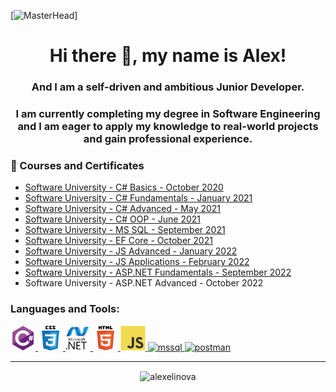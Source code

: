 
[![MasterHead](https://github.com/alexelinova/alexelinova/blob/main/updated-banner.gif)]

<h1 align="center">Hi there 👋, my name is Alex!</h1>
<h3 align="center">And I am a self-driven and ambitious Junior Developer.</h3>
<h3 align="center">I am  currently completing my degree in Software Engineering and I am eager to apply my knowledge to real-world projects and gain professional experience.</h3>

### :bookmark_tabs: Courses and Certificates
* [Software University - C# Basics - October 2020](https://softuni.bg/certificates/certificates/converttoimage/91464?code=a11c6e14)
* [Software University - C# Fundamentals - January 2021](https://softuni.bg/certificates/certificates/converttoimage/103584?code=0a87abdc)
* [Software University - C# Advanced - May 2021](https://softuni.bg/certificates/certificates/converttoimage/108633?code=9f559b0c)
* [Software University - C# OOP - June 2021](https://softuni.bg/certificates/certificates/converttoimage/112999?code=ebae84a9)
* [Software University - MS SQL -  September 2021](https://softuni.bg/certificates/certificates/converttoimage/113830?code=f635bc72)
* [Software University - EF Core - October 2021](https://softuni.bg/certificates/certificates/converttoimage/119029?code=e0d57ca6)
* [Software University - JS Advanced - January 2022](https://softuni.bg/certificates/certificates/converttoimage/126568?code=6dce6250)
* [Software University - JS Applications - February 2022](https://softuni.bg/certificates/certificates/converttoimage/130473?code=44883384)
* [Software University - ASP.NET Fundamentals - September 2022](https://softuni.bg/certificates/certificates/converttoimage/146530?code=9e729583)
* Software University - ASP.NET Advanced - October 2022 

<h3 align="left">Languages and Tools:</h3>
<p align="left"> <a href="https://www.w3schools.com/cs/" target="_blank" rel="noreferrer"> <img src="https://raw.githubusercontent.com/devicons/devicon/master/icons/csharp/csharp-original.svg" alt="csharp" width="40" height="40"/> </a> <a href="https://www.w3schools.com/css/" target="_blank" rel="noreferrer"> <img src="https://raw.githubusercontent.com/devicons/devicon/master/icons/css3/css3-original-wordmark.svg" alt="css3" width="40" height="40"/> </a> <a href="https://dotnet.microsoft.com/" target="_blank" rel="noreferrer"> <img src="https://raw.githubusercontent.com/devicons/devicon/master/icons/dot-net/dot-net-original-wordmark.svg" alt="dotnet" width="40" height="40"/> </a> <a href="https://www.w3.org/html/" target="_blank" rel="noreferrer"> <img src="https://raw.githubusercontent.com/devicons/devicon/master/icons/html5/html5-original-wordmark.svg" alt="html5" width="40" height="40"/> </a> <a href="https://developer.mozilla.org/en-US/docs/Web/JavaScript" target="_blank" rel="noreferrer"> <img src="https://raw.githubusercontent.com/devicons/devicon/master/icons/javascript/javascript-original.svg" alt="javascript" width="40" height="40"/> </a> <a href="https://www.microsoft.com/en-us/sql-server" target="_blank" rel="noreferrer"> <img src="https://www.svgrepo.com/show/303229/microsoft-sql-server-logo.svg" alt="mssql" width="40" height="40"/> </a> <a href="https://postman.com" target="_blank" rel="noreferrer"> <img src="https://www.vectorlogo.zone/logos/getpostman/getpostman-icon.svg" alt="postman" width="40" height="40"/> </a> </p>

---

<p align="center"><img align="center" src="https://github-readme-streak-stats.herokuapp.com/?user=alexelinova&" alt="alexelinova" /></p>

